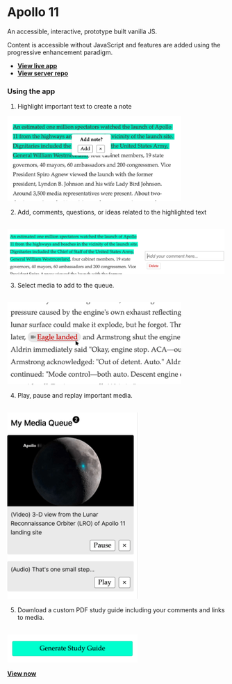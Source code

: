 # Apollo 11

An accessible, interactive, prototype built vanilla JS.

Content is accessible without JavaScript and features are added using the progressive enhancement paradigm.

* __[View live app](https://apollo-11.now.sh/)__
* __[View server repo](https://github.com/BlakeEric/apollo-11-api)__

### Using the app

1) Highlight important text to create a note
<img src="./img/highlight.png" width="400" alt="Highlighting text" />

2) Add, comments, questions, or ideas related to the highlighted text
<br/>
<img src="./img/comment.png" width="500" alt="Comments" />

3) Select media to add to the queue.
<br/>
<img src="./img/media-click.png" width="400" alt="Selecting media" />

4) Play, pause and replay important media.
<br/>
<img src="./img/media-queue.png" width="300" alt="Media queue" />

5) Download a custom PDF study guide including your comments and links to media.
<br/>
<img src="./img/generate.png" width="300" alt="Generate button" />


__[View now](https://apollo-11.now.sh/)__
